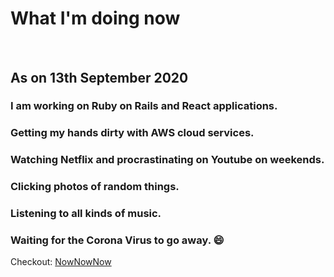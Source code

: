 # 


<br>

# What I'm doing now
<br>

## As on 13th September 2020
### I am working on Ruby on Rails and React applications.
### Getting my hands dirty with AWS cloud services.
### Watching Netflix and procrastinating on Youtube on weekends.
### Clicking photos of random things.
### Listening to all kinds of music.
### Waiting for the Corona Virus to go away. :smile:


Checkout: [NowNowNow](https://nownownow.com/about)

